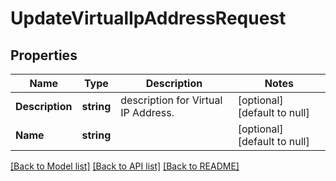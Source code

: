 # UpdateVirtualIpAddressRequest

## Properties
Name | Type | Description | Notes
------------ | ------------- | ------------- | -------------
**Description** | **string** | description for Virtual IP Address. | [optional] [default to null]
**Name** | **string** |  | [optional] [default to null]

[[Back to Model list]](../README.md#documentation-for-models) [[Back to API list]](../README.md#documentation-for-api-endpoints) [[Back to README]](../README.md)


